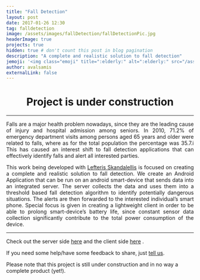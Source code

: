 ```yaml
---
title: "Fall Detection"
layout: post
date: 2017-01-26 12:30
tag: falldetection
image: /assets/images/fallDetection/fallDetectionPic.jpg
headerImage: true
projects: true
hidden: true # don't count this post in blog pagination
description: "A complete and realistic solution to fall detection"
jemoji: '<img class="emoji" title=":elderly:" alt=":elderly:" src="/assets/images/fallDetection/fallDetectionLogo.jpg" height="20" width="20" align="absmiddle">'
author: avalsamis
externalLink: false
---
```


<!--![Screenshot](/assets/images/myDosage.png)-->

<!--Example of project - Indigo Minimalist Jekyll Template - [Demo](http://sergiokopplin.github.io/indigo/). This is a simple and minimalist template for Jekyll for those who likes to eat noodles.-->
<center> <h1> Project is under construction </h1> </center>

---
<p align="justify"> Falls are a major health problem nowadays, since they are the
leading cause of injury and hospital admission among seniors.
In 2010, 71.2% of emergency department visits among persons aged
65 years and older were related to falls, where as for the total
population the percentage was 35.7.i  This has caused an interest
shift to fall detection applications that can effectively identify falls
and alert all interested parties.</p>

<p align="justify">This work being developed with <a href="https://www.linkedin.com/in/lefteris-skandalellis-b56a36ba" target="_blank">Lefteris Skandalellis</a>
 is focused on creating a complete and realistic solution to fall detection.
 We create an Android Application that can be run on an android smart-device that
 sends data into an integrated server. The server collects the data and uses them
 into a threshold based fall detection algorithm to identify potentially dangerous
 situations. The alerts are then forwarded to the interested individual’s smart phone.
 Special focus is given in creating a lightweight client in order to be able to prolong
 smart-device’s battery life, since constant sensor data collection significantly
 contribute to the total power consumption of the device.
 </p>


---


Check out the server side <a href="https://github.com/AValsamis/Thesis-server" target="_blank">here</a> and the client side <a href="https://github.com/AValsamis/Thesis" target="_blank">here</a> .

If you need some help/have some feedback to share, just <a href="https://github.com/AValsamis/Thesis-server" target="_blank">tell us</a>.

Please note that this project is still under construction and in no way a complete product (yet!).
